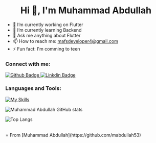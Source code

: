  <h1 align="center">Hi 👋, I'm Muhammad Abdullah</h1>

- 🔭 I’m currently working on Flutter
- 🌱 I’m currently learning Backend
- 💬 Ask me anything about Flutter 
- 📫 How to reach me: mafsdeveloper4@gmail.com
- ⚡ Fun fact: I'm comming to teen
  
### Connect with me:
<div id="badges">
  <a href="https://github.com/mabdullah53">
    <img src="https://img.shields.io/badge/Github-white?style=for-the-badge&logo=Github&logoColor=black" alt="Github Badge"/>
  </a>
   <a href="https://www.linkedin.com/in/muhammad-abdullah-605889275?utm_source=share&utm_campaign=share_via&utm_content=profile&utm_medium=android_app">
    <img src="https://img.shields.io/badge/LinkedIn-0077B5?style=for-the-badge&logo=linkedin&logoColor=white" alt="Linkdin Badge"/>
  </a>
</div>

### Languages and Tools:
[![My Skills](https://skillicons.dev/icons?i=flutter,dart,firebase,github,postman)](https://skillicons.dev)

![Muhammad Abdullah GitHub stats](https://github-readme-stats.vercel.app/api?username=mabdullah53&show_icons=true&theme=dark)

![Top Langs](https://github-readme-stats.vercel.app/api/top-langs/?username=mabdullah53&theme=dark)


<br>
⭐️ From [Muhammad Abdullah](https://github.com/mabdullah53)

